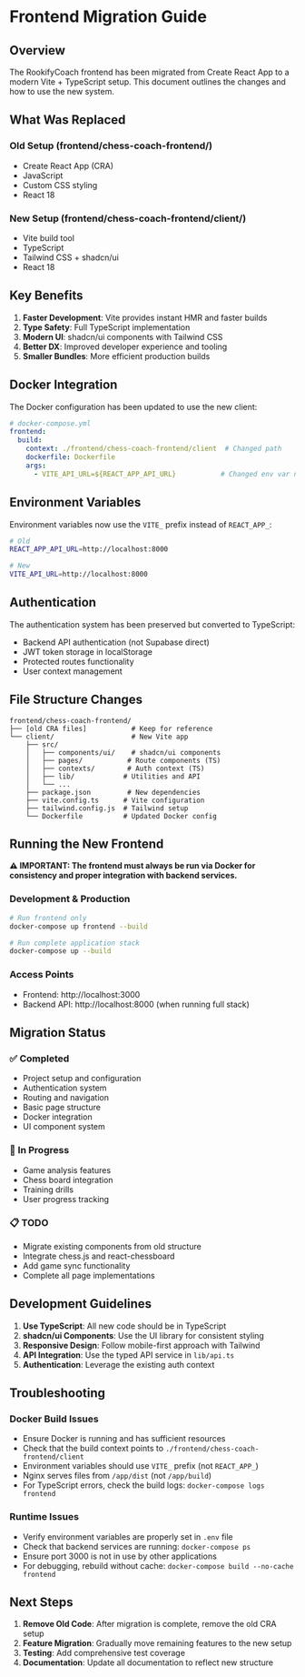 # Frontend Migration Guide

## Overview

The RookifyCoach frontend has been migrated from Create React App to a modern Vite + TypeScript setup. This document outlines the changes and how to use the new system.

## What Was Replaced

### Old Setup (frontend/chess-coach-frontend/)
- Create React App (CRA)
- JavaScript
- Custom CSS styling
- React 18

### New Setup (frontend/chess-coach-frontend/client/)
- Vite build tool
- TypeScript
- Tailwind CSS + shadcn/ui
- React 18

## Key Benefits

1. **Faster Development**: Vite provides instant HMR and faster builds
2. **Type Safety**: Full TypeScript implementation
3. **Modern UI**: shadcn/ui components with Tailwind CSS
4. **Better DX**: Improved developer experience and tooling
5. **Smaller Bundles**: More efficient production builds

## Docker Integration

The Docker configuration has been updated to use the new client:

```yaml
# docker-compose.yml
frontend:
  build:
    context: ./frontend/chess-coach-frontend/client  # Changed path
    dockerfile: Dockerfile
    args:
      - VITE_API_URL=${REACT_APP_API_URL}           # Changed env var names
```

## Environment Variables

Environment variables now use the `VITE_` prefix instead of `REACT_APP_`:

```bash
# Old
REACT_APP_API_URL=http://localhost:8000

# New
VITE_API_URL=http://localhost:8000
```

## Authentication

The authentication system has been preserved but converted to TypeScript:

- Backend API authentication (not Supabase direct)
- JWT token storage in localStorage
- Protected routes functionality
- User context management

## File Structure Changes

```
frontend/chess-coach-frontend/
├── [old CRA files]           # Keep for reference
└── client/                   # New Vite app
    ├── src/
    │   ├── components/ui/    # shadcn/ui components
    │   ├── pages/           # Route components (TS)
    │   ├── contexts/        # Auth context (TS)
    │   ├── lib/            # Utilities and API
    │   └── ...
    ├── package.json         # New dependencies
    ├── vite.config.ts      # Vite configuration
    ├── tailwind.config.js  # Tailwind setup
    └── Dockerfile          # Updated Docker config
```

## Running the New Frontend

**⚠️ IMPORTANT: The frontend must always be run via Docker for consistency and proper integration with backend services.**

### Development & Production
```bash
# Run frontend only
docker-compose up frontend --build

# Run complete application stack
docker-compose up --build
```

### Access Points
- Frontend: http://localhost:3000
- Backend API: http://localhost:8000 (when running full stack)

## Migration Status

### ✅ Completed
- Project setup and configuration
- Authentication system
- Routing and navigation
- Basic page structure
- Docker integration
- UI component system

### 🚧 In Progress
- Game analysis features
- Chess board integration
- Training drills
- User progress tracking

### 📋 TODO
- Migrate existing components from old structure
- Integrate chess.js and react-chessboard
- Add game sync functionality
- Complete all page implementations

## Development Guidelines

1. **Use TypeScript**: All new code should be in TypeScript
2. **shadcn/ui Components**: Use the UI library for consistent styling
3. **Responsive Design**: Follow mobile-first approach with Tailwind
4. **API Integration**: Use the typed API service in `lib/api.ts`
5. **Authentication**: Leverage the existing auth context

## Troubleshooting

### Docker Build Issues
- Ensure Docker is running and has sufficient resources
- Check that the build context points to `./frontend/chess-coach-frontend/client`
- Environment variables should use `VITE_` prefix (not `REACT_APP_`)
- Nginx serves files from `/app/dist` (not `/app/build`)
- For TypeScript errors, check the build logs: `docker-compose logs frontend`

### Runtime Issues
- Verify environment variables are properly set in `.env` file
- Check that backend services are running: `docker-compose ps`
- Ensure port 3000 is not in use by other applications
- For debugging, rebuild without cache: `docker-compose build --no-cache frontend`

## Next Steps

1. **Remove Old Code**: After migration is complete, remove the old CRA setup
2. **Feature Migration**: Gradually move remaining features to the new setup
3. **Testing**: Add comprehensive test coverage
4. **Documentation**: Update all documentation to reflect new structure 